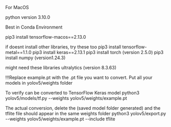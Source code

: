 For MacOS

python version 3.10.0

Best in Conda Environment

pip3 install tensorflow-macos==2.13.0

if doesnt install other libraries, try these too
pip3 install tensorflow-metal==1.1.0
pip3 install keras==2.13.1
pip3 install torch (version 2.5.0)
pip3 install numpy (version1.24.3)

might need these libraries
ultralytics (version 8.3.63)


!!!Replace example.pt with the .pt file you want to convert. Put all your models in yolov5/weights folder

To verify can be converted to TensorFlow Keras model
python3 yolov5/models/tf.py --weights yolov5/weights/example.pt 

The actual conversion, delete the (saved model folder generated) and the tflite file should appear in the same weights folder
python3 yolov5/export.py --weights yolov5/weights/example.pt --include tflite 
